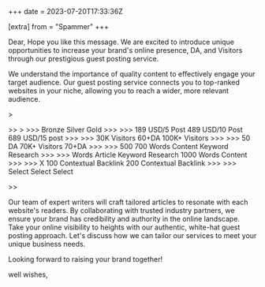 +++
date = 2023-07-20T17:33:36Z

[extra]
from = "Spammer"
+++

Dear,
Hope you like this message. We are excited to introduce unique opportunities to increase your brand's online presence, DA, and Visitors through our prestigious guest posting service.

We understand the importance of quality content to effectively engage your target audience. Our guest posting service connects you to top-ranked websites in your niche, allowing you to reach a wider, more relevant audience.

&gt;

&gt;&gt;
&gt;
&gt;&gt;&gt; Bronze		Silver		Gold
&gt;&gt;&gt;
&gt;&gt;&gt; 189 USD/5 Post	489 USD/10 Post	689 USD/15 post
&gt;&gt;&gt;
&gt;&gt;&gt; 30K Visitors	60+DA	100K+ Visitors
&gt;&gt;&gt;
&gt;&gt;&gt; 50 DA	70K+ Visitors	70+DA
&gt;&gt;&gt;
&gt;&gt;&gt; 500	700 Words Content	Keyword Research
&gt;&gt;&gt;
&gt;&gt;&gt; Words Article	Keyword Research	1000 Words Content
&gt;&gt;&gt;
&gt;&gt;&gt; X	100 Contextual Backlink	200 Contextual Backlink
&gt;&gt;&gt;
&gt;&gt;&gt; Select	Select	Select

&gt;&gt;

Our team of expert writers will craft tailored articles to resonate with each website's readers. By collaborating with trusted industry partners, we ensure your brand has credibility and authority in the online landscape.
Take your online visibility to heights with our authentic, white-hat guest posting approach. Let's discuss how we can tailor our services to meet your unique business needs.

Looking forward to raising your brand together!

well wishes,
